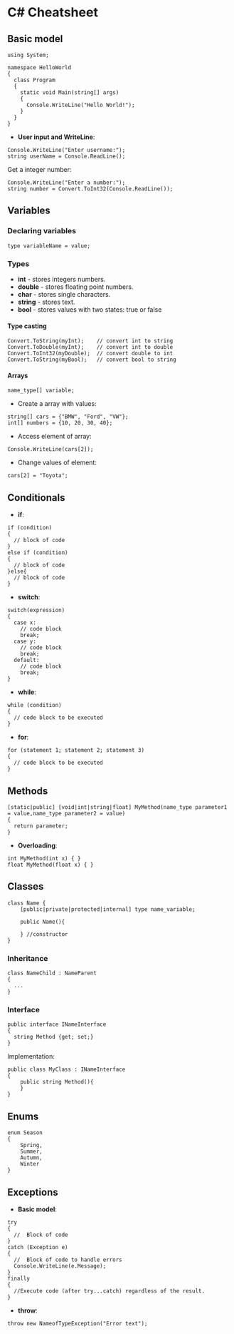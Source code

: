 # C# Cheatsheet

## Basic model 

```
using System;

namespace HelloWorld
{
  class Program
  {
    static void Main(string[] args)
    {
      Console.WriteLine("Hello World!");    
    }
  }
}
```

* **User input and WriteLine**:

```
Console.WriteLine("Enter username:");
string userName = Console.ReadLine();
```

 Get a integer number:
```
Console.WriteLine("Enter a number:");
string number = Convert.ToInt32(Console.ReadLine());
```

## Variables

### Declaring variables 

```
type variableName = value;
```

### Types

* **int** - stores integers numbers.
* **double** - stores floating point numbers.
* **char** - stores single characters.
* **string** - stores text.
* **bool** - stores values with two states: true or false

#### Type casting 

```
Convert.ToString(myInt);    // convert int to string
Convert.ToDouble(myInt);    // convert int to double
Convert.ToInt32(myDouble);  // convert double to int
Convert.ToString(myBool);   // convert bool to string
```

#### Arrays

```
name_type[] variable;
```

* Create a array with values:

```
string[] cars = {"BMW", "Ford", "VW"};
int[] numbers = {10, 20, 30, 40};
```

* Access element of array:

```
Console.WriteLine(cars[2]);
```

* Change values of element:

```
cars[2] = "Toyota";
```

## Conditionals 

* **if**:

```
if (condition) 
{
  // block of code
}
else if (condition)
{
  // block of code
}else{
  // block of code
}
```

* **switch**:

```
switch(expression) 
{
  case x:
    // code block
    break;
  case y:
    // code block
    break;
  default:
    // code block
    break;
}
```

* **while**:

```
while (condition) 
{
  // code block to be executed
}
```

* **for**:

```
for (statement 1; statement 2; statement 3) 
{
  // code block to be executed
}
```

## Methods 

```
[static|public] [void|int|string|float] MyMethod(name_type parameter1 = value,name_type parameter2 = value) 
{
  return parameter;
}
```

* **Overloading**:

```
int MyMethod(int x) { } 
float MyMethod(float x) { } 
```

## Classes 

```
class Name {
	[public|private|protected|internal] type name_variable;
	
	public Name(){
	
	} //constructor
}
```

### Inheritance

```
class NameChild : NameParent
{
  ...
}
```

### Interface

```
public interface INameInterface
{
  string Method {get; set;}
}
```

Implementation:

```
public class MyClass : INameInterface
{
	public string Method(){
	}
}
```

## Enums 

```
enum Season
{
    Spring,
    Summer,
    Autumn,
    Winter
}
```

## Exceptions

* **Basic model**:

```
try 
{
  //  Block of code
}
catch (Exception e)
{
  //  Block of code to handle errors
  Console.WriteLine(e.Message);
}
finally
{
  //Execute code (after try...catch) regardless of the result.
}
```

* **throw**:

```
throw new NameofTypeException("Error text");
```
